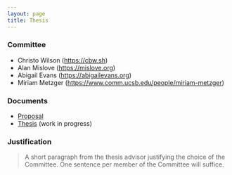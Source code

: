 ```yaml
---
layout: page
title: Thesis
---
```

### Committee
- Christo Wilson (https://cbw.sh)
- Alan Mislove (https://mislove.org)
- Abigail Evans (https://abigailevans.org)
- Miriam Metzger (https://www.comm.ucsb.edu/people/miriam-metzger)

### Documents
- [Proposal](proposal.pdf)
- [Thesis](thesis.pdf) (work in progress)

### Justification
> A short paragraph from the thesis advisor justifying the choice of the Committee.
> One sentence per member of the Committee will suffice.

